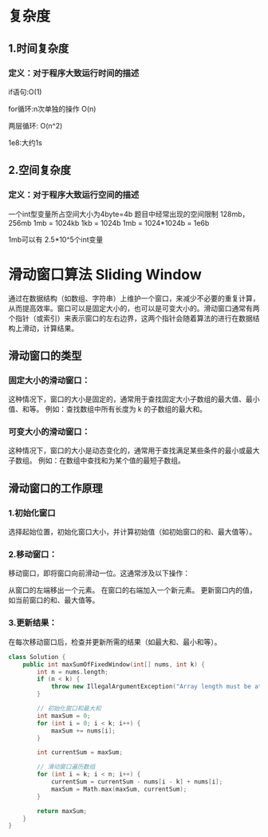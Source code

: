 # 复杂度

## 1.时间复杂度

### 定义：对于程序大致运行时间的描述

if语句:O(1)

for循环:n次单独的操作 O(n)

两层循环: O(n^2)

1e8:大约1s

## 2.空间复杂度

### 定义：对于程序大致运行空间的描述

一个int型变量所占空间大小为4byte=4b
题目中经常出现的空间限制 128mb，256mb
1mb = 1024kb
1kb = 1024b
1mb = 1024*1024b = 1e6b

1mb可以有 2.5*10^5个int变量

# 滑动窗口算法 Sliding Window
通过在数据结构（如数组、字符串）上维护一个窗口，来减少不必要的重复计算，从而提高效率。窗口可以是固定大小的，也可以是可变大小的。滑动窗口通常有两个指针（或索引）来表示窗口的左右边界，这两个指针会随着算法的进行在数据结构上滑动，计算结果。

## 滑动窗口的类型

### 固定大小的滑动窗口：
这种情况下，窗口的大小是固定的，通常用于查找固定大小子数组的最大值、最小值、和等。
例如：查找数组中所有长度为 k 的子数组的最大和。

### 可变大小的滑动窗口：
这种情况下，窗口的大小是动态变化的，通常用于查找满足某些条件的最小或最大子数组。
例如：在数组中查找和为某个值的最短子数组。

## 滑动窗口的工作原理

### 1.初始化窗口
选择起始位置，初始化窗口大小，并计算初始值（如初始窗口的和、最大值等）。

### 2.移动窗口：
移动窗口，即将窗口向前滑动一位。这通常涉及以下操作：

从窗口的左端移出一个元素。
在窗口的右端加入一个新元素。
更新窗口内的值，如当前窗口的和、最大值等。

### 3.更新结果：
在每次移动窗口后，检查并更新所需的结果（如最大和、最小和等）。

```C++
class Solution {
    public int maxSumOfFixedWindow(int[] nums, int k) {
        int n = nums.length;
        if (n < k) {
            throw new IllegalArgumentException("Array length must be at least " + k);
        }

        // 初始化窗口和最大和
        int maxSum = 0;
        for (int i = 0; i < k; i++) {
            maxSum += nums[i];
        }

        int currentSum = maxSum;

        // 滑动窗口遍历数组
        for (int i = k; i < n; i++) {
            currentSum = currentSum - nums[i - k] + nums[i];
            maxSum = Math.max(maxSum, currentSum);
        }

        return maxSum;
    }
}

```